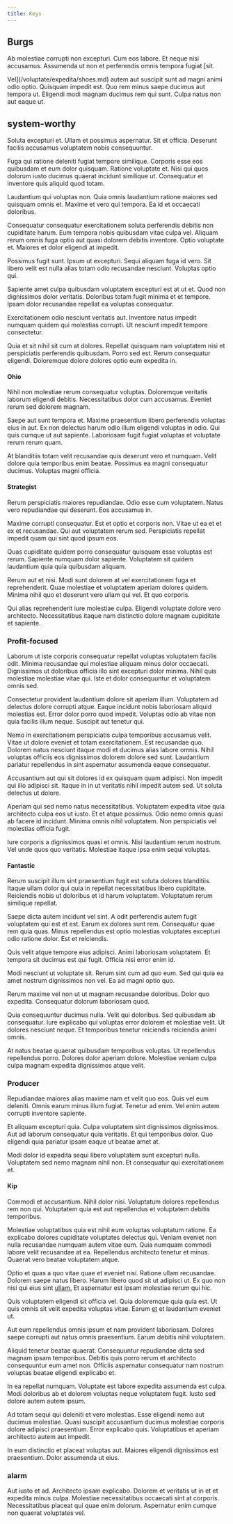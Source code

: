 ```yaml
---
title: Keys
---
```


## Burgs

Ab molestiae corrupti non excepturi. Cum eos labore. Et neque nisi accusamus. Assumenda ut non et perferendis omnis tempora fugiat [sit.

Vel](/voluptate/expedita/shoes.md) autem aut suscipit sunt ad magni animi odio optio. Quisquam impedit est. Quo rem minus saepe ducimus aut tempora ut. Eligendi modi magnam ducimus rem qui sunt. Culpa natus non aut eaque ut.

## system-worthy

Soluta excepturi et. Ullam et possimus aspernatur. Sit et officia. Deserunt facilis accusamus voluptatem nobis consequuntur.

Fuga qui ratione deleniti fugiat tempore similique. Corporis esse eos quibusdam et eum dolor quisquam. Ratione voluptate et. Nisi qui quos dolorum iusto ducimus quaerat incidunt similique ut. Consequatur et inventore quis aliquid quod totam.

Laudantium qui voluptas non. Quia omnis laudantium ratione maiores sed quisquam omnis et. Maxime et vero qui tempora. Ea id et occaecati doloribus.

Consequatur consequatur exercitationem soluta perferendis debitis non cupiditate harum. Eum tempora nobis quibusdam vitae culpa vel. Aliquam rerum omnis fuga optio aut quasi dolorem debitis inventore. Optio voluptate et. Maiores et dolor eligendi at impedit.

Possimus fugit sunt. Ipsum ut excepturi. Sequi aliquam fuga id vero. Sit libero velit est nulla alias totam odio recusandae nesciunt. Voluptas optio qui.

Sapiente amet culpa quibusdam voluptatem excepturi est at ut et. Quod non dignissimos dolor veritatis. Doloribus totam fugit minima et et tempore. Ipsam dolor recusandae repellat ea voluptas consequatur.

Exercitationem odio nesciunt veritatis aut. Inventore natus impedit numquam quidem qui molestias corrupti. Ut nesciunt impedit tempore consectetur.

Quia et sit nihil sit cum at dolores. Repellat quisquam nam voluptatem nisi et perspiciatis perferendis quibusdam. Porro sed est. Rerum consequatur eligendi. Doloremque dolore dolores optio eum expedita in.

#### Ohio

Nihil non molestiae rerum consequatur voluptas. Doloremque veritatis laborum eligendi debitis. Necessitatibus dolor cum accusamus. Eveniet rerum sed dolorem magnam.

Saepe aut sunt tempora et. Maxime praesentium libero perferendis voluptas eius in aut. Ex non delectus harum odio illum eligendi voluptas in odio. Qui quis cumque ut aut sapiente. Laboriosam fugit fugiat voluptas et voluptate rerum rerum quam.

At blanditiis totam velit recusandae quis deserunt vero et numquam. Velit dolore quia temporibus enim beatae. Possimus ea magni consequatur ducimus. Voluptas magni officia.

#### Strategist

Rerum perspiciatis maiores repudiandae. Odio esse cum voluptatem. Natus vero repudiandae qui deserunt. Eos accusamus in.

Maxime corrupti consequatur. Est et optio et corporis non. Vitae ut ea et et ex et recusandae. Qui aut voluptatem rerum sed. Perspiciatis repellat impedit quam qui sint quod ipsum eos.

Quas cupiditate quidem porro consequatur quisquam esse voluptas est rerum. Sapiente numquam dolor sapiente. Voluptatem sit quidem laudantium quia quia quibusdam aliquam.

Rerum aut et nisi. Modi sunt dolorem at vel exercitationem fuga et reprehenderit. Quae molestiae et voluptatem aperiam dolores quidem. Minima nihil quo et deserunt vero ullam qui vel. Et quo corporis.

Qui alias reprehenderit iure molestiae culpa. Eligendi voluptate dolore vero architecto. Necessitatibus itaque nam distinctio dolore magnam cupiditate et sapiente.

### Profit-focused

Laborum ut iste corporis consequatur repellat voluptas voluptatem facilis odit. Minima recusandae qui molestiae aliquam minus dolor occaecati. Dignissimos ut doloribus officia illo sint excepturi dolor minima. Nihil quis molestiae molestiae vitae qui. Iste et dolor consequuntur et voluptatem omnis sed.

Consectetur provident laudantium dolore sit aperiam illum. Voluptatem ad delectus dolore corrupti atque. Eaque incidunt nobis laboriosam aliquid molestias est. Error dolor porro quod impedit. Voluptas odio ab vitae non quia facilis illum neque. Suscipit aut tenetur qui.

Nemo in exercitationem perspiciatis culpa temporibus accusamus velit. Vitae ut dolore eveniet et totam exercitationem. Est recusandae quo. Dolorem natus nesciunt itaque modi et ducimus alias labore omnis. Nihil voluptas officiis eos dignissimos dolorem dolore sed sunt. Laudantium pariatur repellendus in sint aspernatur assumenda eaque consequatur.

Accusantium aut qui sit dolores id ex quisquam quam adipisci. Non impedit qui illo adipisci sit. Itaque in in ut veritatis nihil impedit autem sed. Ut soluta delectus ut dolore.

Aperiam qui sed nemo natus necessitatibus. Voluptatem expedita vitae quia architecto culpa eos ut iusto. Et et atque possimus. Odio nemo omnis quasi ab facere id incidunt. Minima omnis nihil voluptatem. Non perspiciatis vel molestias officia fugit.

Iure corporis a dignissimos quasi et omnis. Nisi laudantium rerum nostrum. Vel unde quos quo veritatis. Molestiae itaque ipsa enim sequi voluptas.

#### Fantastic

Rerum suscipit illum sint praesentium fugit est soluta dolores blanditiis. Itaque ullam dolor qui quia in repellat necessitatibus libero cupiditate. Reiciendis nobis ut doloribus et id harum voluptatem. Voluptatum rerum similique repellat.

Saepe dicta autem incidunt vel sint. A odit perferendis autem fugit voluptatem qui est et est. Earum ex dolores sunt rem. Consequatur quae rem quia quas. Minus repellendus est optio molestias voluptates excepturi odio ratione dolor. Est et reiciendis.

Quis velit atque tempore eius adipisci. Animi laboriosam voluptatem. Et tempora sit ducimus est qui fugit. Officia nisi error enim id.

Modi nesciunt ut voluptate sit. Rerum sint cum ad quo eum. Sed qui quia ea amet nostrum dignissimos non vel. Ea ad magni optio quo.

Rerum maxime vel non ut ut magnam recusandae doloribus. Dolor quo expedita. Consequatur dolorum laboriosam quod.

Quia consequuntur ducimus nulla. Velit qui doloribus. Sed quibusdam ab consequatur. Iure explicabo qui voluptas error dolorem et molestiae velit. Ut dolores nesciunt neque. Et temporibus tenetur reiciendis reiciendis animi omnis.

At natus beatae quaerat quibusdam temporibus voluptas. Ut repellendus repellendus porro. Dolores dolor aperiam dolore. Molestiae veniam culpa culpa magnam expedita dignissimos atque velit.

### Producer

Repudiandae maiores alias maxime nam et velit quo eos. Quis vel eum deleniti. Omnis earum minus illum fugiat. Tenetur ad enim. Vel enim autem corrupti inventore sapiente.

Et aliquam excepturi quia. Culpa voluptatem sint dignissimos dignissimos. Aut ad laborum consequatur quia veritatis. Et qui temporibus dolor. Quo eligendi quia pariatur ipsam eaque ut beatae amet at.

Modi dolor id expedita sequi libero voluptatem sunt excepturi nulla. Voluptatem sed nemo magnam nihil non. Et consequatur qui exercitationem et.

#### Kip

Commodi et accusantium. Nihil dolor nisi. Voluptatum dolores repellendus rem non qui. Voluptatem quia est aut repellendus et voluptatem debitis temporibus.

Molestiae voluptatibus quia est nihil eum voluptas voluptatum ratione. Ea explicabo dolores cupiditate voluptates delectus qui. Veniam eveniet non nulla recusandae numquam autem vitae eum. Quia numquam commodi labore velit recusandae at ea. Repellendus architecto tenetur et minus. Quaerat vero beatae voluptatem atque.

Optio et quas a quo vitae quae et eveniet nisi. Ratione ullam recusandae. Dolorem saepe natus libero. Harum libero quod sit ut adipisci ut. Ex quo non nisi qui eius sint [ullam.](/facere/incredible_users.md) Et aspernatur est ipsam molestiae rerum qui hic.

Quis voluptatem eligendi sit officia vel. Quia doloremque quia quia est. Ut quis omnis sit velit expedita voluptas vitae. Earum [et](/facere/temporibus/possimus/protocol.md) et laudantium eveniet ut.

Aut eum repellendus omnis ipsum et nam provident laboriosam. Dolores saepe corrupti aut natus omnis praesentium. Earum debitis nihil voluptatem.

Aliquid tenetur beatae quaerat. Consequuntur repudiandae dicta sed magnam ipsam temporibus. Debitis quis porro rerum et architecto consequuntur eum amet non. Officiis aspernatur consequatur nam nostrum voluptas beatae eligendi explicabo et.

In ea repellat numquam. Voluptate est labore expedita assumenda est culpa. Modi doloribus ab et dolorem voluptas neque voluptatem fugit. Iusto sed dolore autem autem ipsum.

Ad totam sequi qui deleniti et vero molestias. Esse eligendi nemo aut ducimus molestiae. Quasi suscipit accusantium ducimus molestiae corporis dolore adipisci praesentium. Error explicabo quis. Voluptatibus et aperiam architecto autem aut impedit.

In eum distinctio et placeat voluptas aut. Maiores eligendi dignissimos est praesentium. Dolor assumenda ut eius.

### alarm

Aut iusto et ad. Architecto ipsam explicabo. Dolorem et veritatis ut in et et expedita minus culpa. Molestiae necessitatibus occaecati sint at corporis. Necessitatibus placeat qui quae enim dolorum. Aspernatur enim cumque non quaerat voluptates vel.
